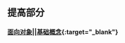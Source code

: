 ## 提高部分
#### [面向对象||基础概念](http://www.ruanyifeng.com/blog/2010/05/object-oriented_javascript_encapsulation.html){:target="_blank"}
